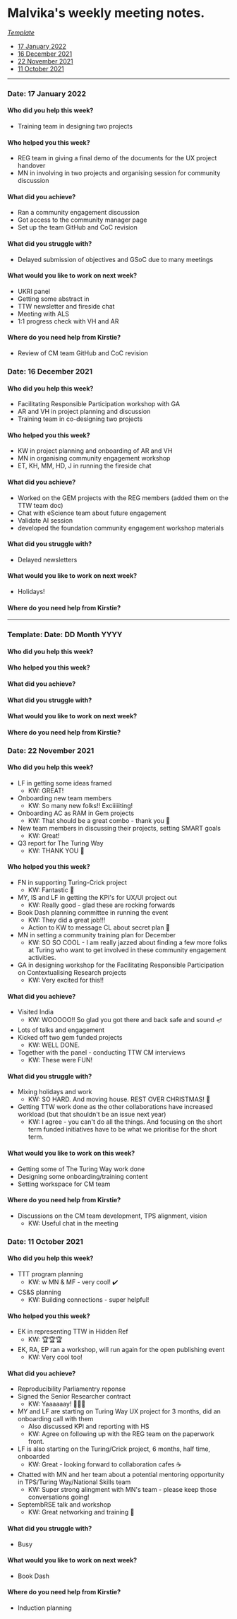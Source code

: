 # Malvika's weekly meeting notes.

*[Template](#template-date-dd-month-yyyy)*

* [17 January 2022](#date-17-January-2022)
* [16 December 2021](#date-16-December-2021)
* [22 November 2021](#date-22-November-2021)
* [11 October 2021](#date-11-October-2021)

---

### Date: 17 January 2022

#### Who did you help this week?
- Training team in designing two projects

#### Who helped you this week?
- REG team in giving a final demo of the documents for the UX project handover
- MN in involving in two projects and organising session for community discussion

#### What did you achieve?
- Ran a community engagement discussion
- Got access to the community manager page
- Set up the team GitHub and CoC revision

#### What did you struggle with?
- Delayed submission of objectives and GSoC due to many meetings

#### What would you like to work on next week?
- UKRI panel
- Getting some abstract in
- TTW newsletter and fireside chat
- Meeting with ALS 
- 1:1 progress check with VH and AR

#### Where do you need help from Kirstie?
- Review of CM team GitHub and CoC revision

### Date: 16 December 2021

#### Who did you help this week?
- Facilitating Responsible Participation workshop with GA
- AR and VH in project planning and discussion
- Training team in co-designing two projects

#### Who helped you this week?
- KW in project planning and onboarding of AR and VH
- MN in organising community engagement workshop
- ET, KH, MM, HD, J in running the fireside chat

#### What did you achieve?
- Worked on the GEM projects with the REG members (added them on the TTW team doc)
- Chat with eScience team about future engagement
- Validate AI session
- developed the foundation community engagement workshop materials

#### What did you struggle with?
- Delayed newsletters

#### What would you like to work on next week?
- Holidays!

#### Where do you need help from Kirstie?

---

### Template: Date: DD Month YYYY

#### Who did you help this week?

#### Who helped you this week?

#### What did you achieve?

#### What did you struggle with?

#### What would you like to work on next week?

#### Where do you need help from Kirstie?

### Date: 22 November 2021

#### Who did you help this week?
- LF in getting some ideas framed
  - KW: GREAT! 
- Onboarding new team members
  - KW: So many new folks!! Exciiiiiting!
- Onboarding AC as RAM in Gem projects
  - KW: That should be a great combo - thank you 🌺
- New team members in discussing their projects, setting SMART goals
  - KW: Great! 
- Q3 report for The Turing Way
  - KW: THANK YOU 🙏

#### Who helped you this week?
- FN in supporting Turing-Crick project
  - KW: Fantastic 🎊
- MY, IS and LF in getting the KPI's for UX/UI project out
  - KW: Really good - glad these are rocking forwards
- Book Dash planning committee in running the event
  - KW: They did a great job!!!
  - Action to KW to message CL about secret plan 🎁
- MN in setting a community training plan for December
  - KW: SO SO COOL - I am really jazzed about finding a few more folks at Turing who want to get involved in these community engagement activities.
- GA in designing workshop for the Facilitating Responsible Participation on Contextualising Research projects
  - KW: Very excited for this!!

#### What did you achieve?
- Visited India
  - KW: WOOOOO!! So glad you got there and back safe and sound 🪔
- Lots of talks and engagement
- Kicked off two gem funded projects
  - KW: WELL DONE.
- Together with the panel - conducting TTW CM interviews
  - KW: These were FUN!

#### What did you struggle with?
- Mixing holidays and work
  - KW: SO HARD. And moving house. REST OVER CHRISTMAS! 🎄
- Getting TTW work done as the other collaborations have increased workload (but that shouldn't be an issue next year)
  - KW: I agree - you can't do all the things. And focusing on the short term funded initiatives have to be what we prioritise for the short term.

#### What would you like to work on this week?
- Getting some of The Turing Way work done
- Designing some onboarding/training content
- Setting workspace for CM team

#### Where do you need help from Kirstie?
- Discussions on the CM team development, TPS alignment, vision
  - KW: Useful chat in the meeting

### Date: 11 October 2021

#### Who did you help this week?
- TTT program planning
  - KW: w MN & MF - very cool! ✔️
- CS&S planning
  - KW: Building connections - super helpful!

#### Who helped you this week?
- EK in representing TTW in Hidden Ref
  - KW: 🏆🏆🏆
- EK, RA, EP ran a workshop, will run again for the open publishing event
  - KW: Very cool too! 

#### What did you achieve?
- Reproducibility Parliamentry reponse
- Signed the Senior Researcher contract
  - KW: Yaaaaaay! 🎊🎊🎊
- MY and LF are starting on Turing Way UX project for 3 months, did an onboarding call with them
  - Also discussed KPI and reporting with HS
  - KW: Agree on following up with the REG team on the paperwork front.
- LF is also starting on the Turing/Crick project, 6 months, half time, onboarded
  - KW: Great - looking forward to collaboration cafes ☕
- Chatted with MN and her team about a potential mentoring opportunity in TPS/Turing Way/National Skills team
  - KW: Super strong alingment with MN's team - please keep those conversations going!
- SeptembRSE talk and workshop
  - KW: Great networking and training 💖

#### What did you struggle with?
- Busy

#### What would you like to work on next week?
- Book Dash

#### Where do you need help from Kirstie?
- Induction planning
